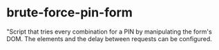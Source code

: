 # brute-force-pin-form
"Script that tries every combination for a PIN by manipulating the form's DOM. The elements and the delay between requests can be configured.
